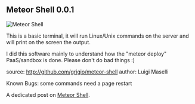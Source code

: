 Meteor Shell 0.0.1
--

![Meteor Shell](http://grigio.org/files/meteor-shell.png)

This is a basic terminal, it will run Linux/Unix commands on the server
and will print on the screen the output.

I did this software mainly to understand how the "meteor deploy"
PaaS/sandbox is done. Please don't do bad things :)

source: http://github.com/grigio/meteor-shell
author: Luigi Maselli

Known Bugs: some commands need a page restart

A dedicated post on [Meteor Shell](http://grigio.org/meteor_shell_see_what_s_behind_meteor_deploy).
